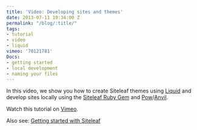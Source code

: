 ```yaml
---
title: 'Video: Developing sites and themes'
date: 2013-07-11 19:34:00 Z
permalink: "/blog/:title/"
tags:
- tutorial
- video
- liquid
vimeo: '70121781'
Docs:
- getting started
- local development
- naming your files
---
```


In this video, we show you how to create Siteleaf themes using [Liquid](https://github.com/siteleaf/siteleaf-themes) and develop sites locally using the [Siteleaf Ruby Gem](https://github.com/siteleaf/siteleaf-gem) and [Pow](http://pow.cx)/[Anvil](http://anvilformac.com).

Watch this tutorial on [Vimeo](http://vimeo.com/70121781).

Also see: [Getting started with Siteleaf](/blog/getting-started)

